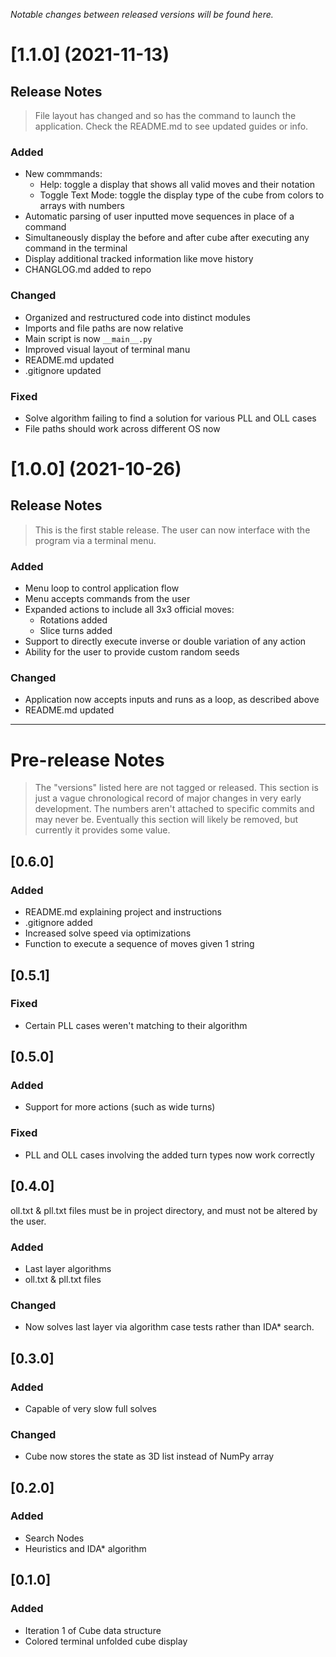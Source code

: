 _Notable changes between released versions will be found here._


# [1.1.0] (2021-11-13)
## Release Notes
> File layout has changed and so has the command to launch the application. Check the README.md to see updated guides or info.
### Added
- New commmands:
    - Help: toggle a display that shows all valid moves and their notation
    - Toggle Text Mode: toggle the display type of the cube from colors to arrays with numbers
- Automatic parsing of user inputted move sequences in place of a command
- Simultaneously display the before and after cube after executing any command in the terminal
- Display additional tracked information like move history
- CHANGLOG.md added to repo
### Changed
- Organized and restructured code into distinct modules
- Imports and file paths are now relative
- Main script is now `__main__.py`
- Improved visual layout of terminal manu
- README.md updated
- .gitignore updated
### Fixed
- Solve algorithm failing to find a solution for various PLL and OLL cases
- File paths should work across different OS now

# [1.0.0] (2021-10-26)
## Release Notes
> This is the first stable release. The user can now interface with the program via a terminal menu.
### Added
- Menu loop to control application flow
- Menu accepts commands from the user
- Expanded actions to include all 3x3 official moves:
    - Rotations added
    - Slice turns added
- Support to directly execute inverse or double variation of any action
- Ability for the user to provide custom random seeds

### Changed
- Application now accepts inputs and runs as a loop, as described above
- README.md updated
---
# Pre-release Notes
> The "versions" listed here are not tagged or released. This section is just a vague chronological record of major changes in very early development. The numbers aren't attached to specific commits and may never be. Eventually this section will likely be removed, but currently it provides some value.
## [0.6.0] 
### Added
- README.md explaining project and instructions
- .gitignore added
- Increased solve speed via optimizations
- Function to execute a sequence of moves given 1 string

## [0.5.1] 
### Fixed
- Certain PLL cases weren't matching to their algorithm

## [0.5.0] 
### Added 
- Support for more actions (such as wide turns)
### Fixed
- PLL and OLL cases involving the added turn types now work correctly

## [0.4.0] 
oll.txt & pll.txt files must be in project directory, and must not be altered by the user.
### Added 
- Last layer algorithms
- oll.txt  & pll.txt files
### Changed
- Now solves last layer via algorithm case tests rather than IDA* search.

## [0.3.0] 
### Added 
- Capable of very slow full solves
### Changed
- Cube now stores the state as 3D list instead of NumPy array

## [0.2.0]

### Added 
- Search Nodes
- Heuristics and IDA* algorithm

## [0.1.0]
### Added 
- Iteration 1 of Cube data structure
- Colored terminal unfolded cube display
